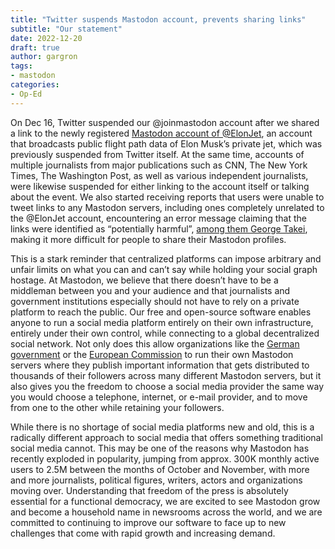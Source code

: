 ```yaml
---
title: "Twitter suspends Mastodon account, prevents sharing links"
subtitle: "Our statement"
date: 2022-12-20
draft: true
author: gargron
tags:
- mastodon
categories:
- Op-Ed
---
```


On Dec 16, Twitter suspended our @joinmastodon account after we shared a link to the newly registered [Mastodon account of @ElonJet][elonjet], an account that broadcasts public flight path data of Elon Musk’s private jet, which was previously suspended from Twitter itself. At the same time, accounts of multiple journalists from major publications such as CNN, The New York Times, The Washington Post, as well as various independent journalists, were likewise suspended for either linking to the account itself or talking about the event. We also started receiving reports that users were unable to tweet links to any Mastodon servers, including ones completely unrelated to the @ElonJet account, encountering an error message claiming that the links were identified as “potentially harmful”, [among them George Takei][takei], making it more difficult for people to share their Mastodon profiles.

This is a stark reminder that centralized platforms can impose arbitrary and unfair limits on what you can and can’t say while holding your social graph hostage. At Mastodon, we believe that there doesn’t have to be a middleman between you and your audience and that journalists and government institutions especially should not have to rely on a private platform to reach the public. Our free and open-source software enables anyone to run a social media platform entirely on their own infrastructure, entirely under their own control, while connecting to a global decentralized social network. Not only does this allow organizations like the [German government][bund] or the [European Commission][ec] to run their own Mastodon servers where they publish important information that gets distributed to thousands of their followers across many different Mastodon servers, but it also gives you the freedom to choose a social media provider the same way you would choose a telephone, internet, or e-mail provider, and to move from one to the other while retaining your followers.

While there is no shortage of social media platforms new and old, this is a radically different approach to social media that offers something traditional social media cannot. This may be one of the reasons why Mastodon has recently exploded in popularity, jumping from approx. 300K monthly active users to 2.5M between the months of October and November, with more and more journalists, political figures, writers, actors and organizations moving over. Understanding that freedom of the press is absolutely essential for a functional democracy, we are excited to see Mastodon grow and become a household name in newsrooms across the world, and we are committed to continuing to improve our software to face up to new challenges that come with rapid growth and increasing demand.

[elonjet]: https://mastodon.social/@elonjet
[takei]: https://universeodon.com/@georgetakei/109524979684000826
[bund]: https://social.bund.de
[ec]: https://social.network.europa.eu

